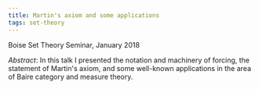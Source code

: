 ```yaml
---
title: Martin's axiom and some applications
tags: set-theory
---
```


Boise Set Theory Seminar, January 2018<!--more-->

*Abstract*: In this talk I presented the notation and machinery of forcing, the statement of Martin's axiom, and some well-known applications in the area of Baire category and measure theory.
